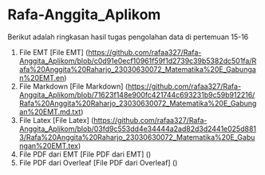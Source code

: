 # Rafa-Anggita_Aplikom
Berikut adalah ringkasan hasil tugas pengolahan data di pertemuan 15-16

1. File EMT
   [File EMT] (https://github.com/rafaa327/Rafa-Anggita_Aplikom/blob/c0d91e0ecf10961f59f1d2739c39b5382dc501fa/Rafa%20Anggita%20Raharjo_23030630072_Matematika%20E_Gabungan%20EMT.en)
3. File Markdown
   [File Markdown] (https://github.com/rafaa327/Rafa-Anggita_Aplikom/blob/71623f148e900fc421744c693231b9c59b912216/Rafa%20Anggita%20Raharjo_23030630072_Matematika%20E_Gabungan%20EMT.md.txt)
5. File Latex
   [File Latex] (https://github.com/rafaa327/Rafa-Anggita_Aplikom/blob/03fd9c553dd4e34444a2ad82d3d2441e025d8813/Rafa%20Anggita%20Raharjo_23030630072_Matematika%20E_Gabungan%20EMT.tex)
7. File PDF dari EMT
   [File PDF dari EMT] ()
9. File PDF dari Overleaf
   [File PDF dari Overleaf] ()
